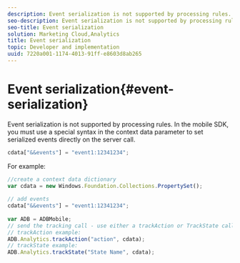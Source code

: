 ```yaml
---
description: Event serialization is not supported by processing rules. In the mobile SDK, you must use a special syntax within the context data parameter to set serialized events directly on the server call.
seo-description: Event serialization is not supported by processing rules. In the mobile SDK, you must use a special syntax within the context data parameter to set serialized events directly on the server call.
seo-title: Event serialization
solution: Marketing Cloud,Analytics
title: Event serialization
topic: Developer and implementation
uuid: 7220a001-1174-4013-91ff-e8603d8ab265
---
```


# Event serialization{#event-serialization}

Event serialization is not supported by processing rules. In the mobile SDK, you must use a special syntax in the context data parameter to set serialized events directly on the server call.

```js
cdata["&&events"] = "event1:12341234";
```

For example:

```js
//create a context data dictionary 
var cdata = new Windows.Foundation.Collections.PropertySet(); 
 
// add events 
cdata["&&events"] = "event1:12341234"; 
 
var ADB = ADBMobile; 
// send the tracking call - use either a trackAction or TrackState call. 
// trackAction example: 
ADB.Analytics.trackAction("action", cdata); 
// trackState example: 
ADB.Analytics.trackState("State Name", cdata);
```

